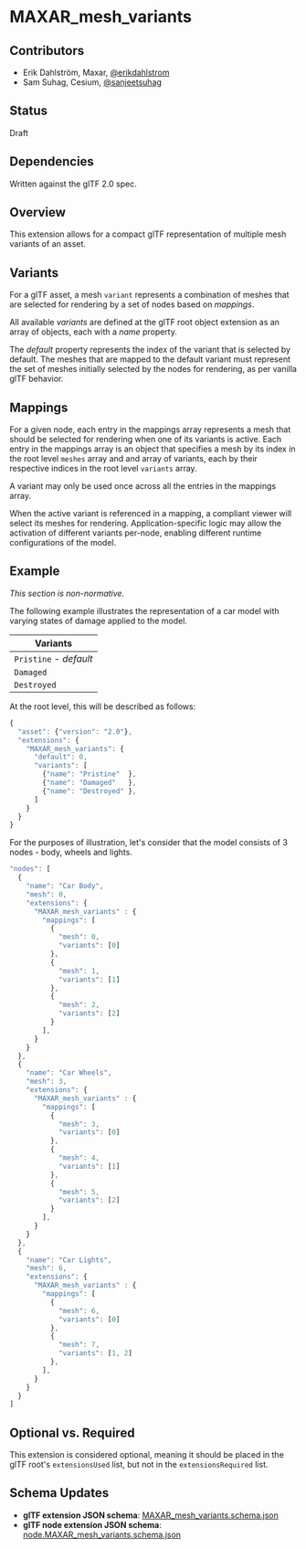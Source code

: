 # MAXAR_mesh_variants

## Contributors

* Erik Dahlström, Maxar, [@erikdahlstrom](https://github.com/erikdahlstrom)
* Sam Suhag, Cesium, [@sanjeetsuhag](https://github.com/sanjeetsuhag)

## Status

Draft

## Dependencies

Written against the glTF 2.0 spec.

## Overview

This extension allows for a compact glTF representation of multiple mesh variants of an asset.

## Variants

For a glTF asset, a mesh `variant` represents a combination of meshes that are selected for rendering by a set of nodes based on _mappings_.

All available _variants_ are defined at the glTF root object extension as an array of objects, each with a _name_ property.

The _default_ property represents the index of the variant that is selected by default. The meshes that are mapped to the default variant must represent the set of meshes initially selected by the nodes for rendering, as per vanilla glTF behavior.

## Mappings

For a given node, each entry in the mappings array represents a mesh that should be selected for rendering when one of its variants is active. Each entry in the mappings array is an object that specifies a mesh by its index in the root level `meshes` array and and array of variants, each by their respective indices in the root level `variants` array.

A variant may only be used once across all the entries in the mappings array.

When the active variant is referenced in a mapping, a compliant viewer will select its meshes for
rendering. Application-specific logic may allow the activation of different variants per-node, enabling different runtime configurations of the model.

## Example

_This section is non-normative._

The following example illustrates the representation of a car model with varying states of damage applied to the model.

| Variants               |
| ---------------------- |
| `Pristine` - _default_ |
| `Damaged`              |
| `Destroyed`            |

At the root level, this will be described as follows:

```javascript
{
  "asset": {"version": "2.0"},
  "extensions": {
    "MAXAR_mesh_variants": {
      "default": 0,
      "variants": [
        {"name": "Pristine"  },
        {"name": "Damaged"   },
        {"name": "Destroyed" },
      ]
    }
  }
}
```

For the purposes of illustration, let's consider that the model consists of 3 nodes - body, wheels and lights.

```javascript
"nodes": [
  {
    "name": "Car Body",
    "mesh": 0,
    "extensions": {
      "MAXAR_mesh_variants" : {
        "mappings": [
          {
            "mesh": 0,
            "variants": [0]
          },
          {
            "mesh": 1,
            "variants": [1]
          },
          {
            "mesh": 2,
            "variants": [2]
          }
        ],
      }
    }
  },
  {
    "name": "Car Wheels",
    "mesh": 3,
    "extensions": {
      "MAXAR_mesh_variants" : {
        "mappings": [
          {
            "mesh": 3,
            "variants": [0]
          },
          {
            "mesh": 4,
            "variants": [1]
          },
          {
            "mesh": 5,
            "variants": [2]
          }
        ],
      }
    }
  },
  {
    "name": "Car Lights",
    "mesh": 6,
    "extensions": {
      "MAXAR_mesh_variants" : {
        "mappings": [
          {
            "mesh": 6,
            "variants": [0]
          },
          {
            "mesh": 7,
            "variants": [1, 2]
          },
        ],
      }
    }
  }
]
```

## Optional vs. Required

This extension is considered optional, meaning it should be placed in the glTF root's `extensionsUsed` list, but not in the `extensionsRequired` list.

## Schema Updates

- **glTF extension JSON schema**: [MAXAR_mesh_variants.schema.json](./schema/glTF.MAXAR_mesh_variants.schema.json)
- **glTF node extension JSON schema**: [node.MAXAR_mesh_variants.schema.json](./schema/node.MAXAR_mesh_variants.schema.json)
